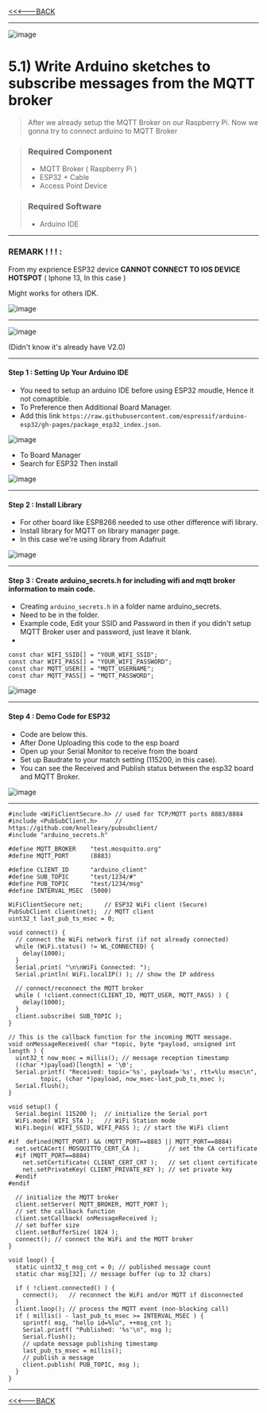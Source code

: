 [<<<---BACK](./)

* * *

![image](https://user-images.githubusercontent.com/109336369/197332477-82a0b36b-187f-4406-a99c-a4cfa704ce24.png)

# 5.1) Write Arduino sketches to subscribe messages from the MQTT broker 

> After we already setup the MQTT Broker on our Raspberry Pi.
> Now we gonna try to connect arduino to MQTT Broker

> ### Required Component 
> * MQTT Broker ( Raspberry Pi )
> * ESP32 + Cable
> * Access Point Device

> ### Required Software
> * Arduino IDE



* * *

### REMARK ! ! ! : 
From my exprience ESP32 device **CANNOT CONNECT TO IOS DEVICE HOTSPOT** ( Iphone 13, In this case )

Might works for others IDK.

![image](https://user-images.githubusercontent.com/109336369/197332768-234ff6cd-19d3-425e-aaee-f7a947b03418.png)

* * *


![image](https://user-images.githubusercontent.com/109336369/197333140-f4c18007-dbb8-46d4-864a-c9007ae219b9.png)

(Didn't know it's already have V2.0)

* * *

#### Step 1 : Setting Up Your Arduino IDE
* You need to setup an arduino IDE before using ESP32 moudle, Hence it not comaptible.
* To Preference then Additional Board Manager.
* Add this link ` https://raw.githubusercontent.com/espressif/arduino-esp32/gh-pages/package_esp32_index.json `.

![image](https://user-images.githubusercontent.com/109336369/197333226-534f0d6f-e45d-4aad-ac47-c502fe3e3461.png)

* To Board Manager 
* Search for ESP32 Then install

![image](https://user-images.githubusercontent.com/109336369/197333248-56969767-ecaa-443c-9efe-62a52cc2c376.png)

* * *

#### Step 2 : Install Library 
* For other board like ESP8266 needed to use other difference wifi library.
* Install library for MQTT on library manager page.
* In this case we're using library from Adafruit 

![image](https://user-images.githubusercontent.com/109336369/197333467-e0d96488-22c7-49af-a508-f3639794febf.png)

* * *

#### Step 3 : Create arduino_secrets.h for including wifi and mqtt broker information to main code.
* Creating `arduino_secrets.h` in a folder name arduino_secrets.
* Need to be in the folder.
* Example code, Edit your SSID and Password in then if you didn't setup MQTT Broker user and password, just leave it blank.
* 
```
const char WIFI_SSID[] = "YOUR_WIFI_SSID";
const char WIFI_PASS[] = "YOUR_WIFI_PASSWORD";
const char MQTT_USER[] = "MQTT_USERNAME";
const char MQTT_PASS[] = "MQTT_PASSWORD";
```

![image](https://user-images.githubusercontent.com/109336369/197333618-7ac962fe-3952-48e8-bb6a-87ccfe1f92e6.png)

* * *

#### Step 4 : Demo Code for ESP32
* Code are below this.
* After Done Uploading this code to the esp board
* Open up your Serial Monitor to receive from the board
* Set up Baudrate to your match setting (115200, in this case).
* You can see the Received and Publish status between the esp32 board and MQTT Broker.

![image](https://user-images.githubusercontent.com/109336369/197333969-70842ab2-865d-4362-8d00-1177bb9ce56d.png)

* * *

```
#include <WiFiClientSecure.h> // used for TCP/MQTT ports 8883/8884 
#include <PubSubClient.h>     // https://github.com/knolleary/pubsubclient/
#include "arduino_secrets.h"

#define MQTT_BROKER    "test.mosquitto.org"
#define MQTT_PORT      (8883)

#define CLIENT_ID      "arduino_client"
#define SUB_TOPIC      "test/1234/#"
#define PUB_TOPIC      "test/1234/msg"
#define INTERVAL_MSEC  (5000)

WiFiClientSecure net;      // ESP32 WiFi client (Secure)
PubSubClient client(net);  // MQTT client
uint32_t last_pub_ts_msec = 0; 

void connect() {
  // connect the WiFi network first (if not already connected)
  while (WiFi.status() != WL_CONNECTED) {
    delay(1000);
  }
  Serial.print( "\n\nWiFi Connected: ");
  Serial.println( WiFi.localIP() ); // show the IP address

  // connect/reconnect the MQTT broker
  while ( !client.connect(CLIENT_ID, MQTT_USER, MQTT_PASS) ) {
    delay(1000);
  }
  client.subscribe( SUB_TOPIC );
}

// This is the callback function for the incoming MQTT message.
void onMessageReceived( char *topic, byte *payload, unsigned int length ) {
  uint32_t now_msec = millis(); // message reception timestamp
  ((char *)payload)[length] = '\0';
  Serial.printf( "Received: topic='%s', payload='%s', rtt=%lu msec\n",
         topic, (char *)payload, now_msec-last_pub_ts_msec );
  Serial.flush();
}

void setup() {
  Serial.begin( 115200 );  // initialize the Serial port
  WiFi.mode( WIFI_STA );   // WiFi Station mode
  WiFi.begin( WIFI_SSID, WIFI_PASS ); // start the WiFi client

#if  defined(MQTT_PORT) && (MQTT_PORT==8883 || MQTT_PORT==8884)
  net.setCACert( MOSQUITTO_CERT_CA );        // set the CA certificate
  #if (MQTT_PORT==8884)
    net.setCertificate( CLIENT_CERT_CRT );   // set client certificate
    net.setPrivateKey( CLIENT_PRIVATE_KEY ); // set private key 
  #endif
#endif

  // initialize the MQTT broker
  client.setServer( MQTT_BROKER, MQTT_PORT ); 
  // set the callback function
  client.setCallback( onMessageReceived ); 
  // set buffer size
  client.setBufferSize( 1024 );
  connect(); // connect the WiFi and the MQTT broker
}

void loop() {
  static uint32_t msg_cnt = 0; // published message count
  static char msg[32]; // message buffer (up to 32 chars)

  if ( !client.connected() ) { 
    connect();   // reconnect the WiFi and/or MQTT if disconnected
  }
  client.loop(); // process the MQTT event (non-blocking call)
  if ( millis() - last_pub_ts_msec >= INTERVAL_MSEC ) {
    sprintf( msg, "hello id=%lu", ++msg_cnt );
    Serial.printf( "Published: '%s'\n", msg );
    Serial.flush();
    // update message publishing timestamp
    last_pub_ts_msec = millis(); 
    // publish a message 
    client.publish( PUB_TOPIC, msg );
  }
}
```

* * *

[<<<---BACK](./)
